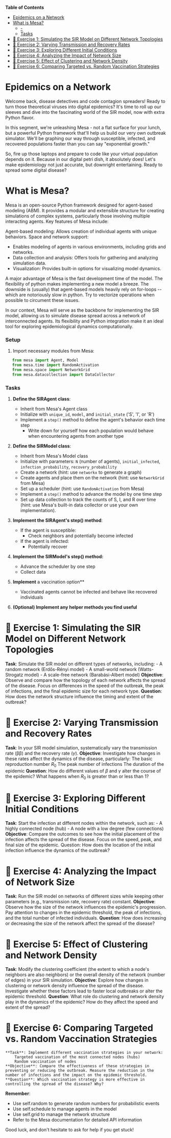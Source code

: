 <!-- markdown-toc start - Don't edit this section. Run M-x markdown-toc-refresh-toc -->
**Table of Contents**

- [Epidemics on a Network](#epidemics-on-a-network)
- [What is Mesa?](#what-is-mesa)
    - [-](#-)
    - [Tasks](#tasks)
- [:memo: Exercise 1: Simulating the SIR Model on Different Network Topologies](#memo-exercise-1-simulating-the-sir-model-on-different-network-topologies)
- [:memo: Exercise 2: Varying Transmission and Recovery Rates](#memo-exercise-2-varying-transmission-and-recovery-rates)
- [:memo: Exercise 3: Exploring Different Initial Conditions](#memo-exercise-3-exploring-different-initial-conditions)
- [:memo: Exercise 4: Analyzing the Impact of Network Size](#memo-exercise-4-analyzing-the-impact-of-network-size)
- [:memo: Exercise 5: Effect of Clustering and Network Density](#memo-exercise-5-effect-of-clustering-and-network-density)
- [:memo: Exercise 6: Comparing Targeted vs. Random Vaccination Strategies](#memo-exercise-6-comparing-targeted-vs-random-vaccination-strategies)

<!-- markdown-toc end -->

# Epidemics on a Network
Welcome   back,  disease   detectives  and   code  contagion
spreaders!  Ready to  turn  those  theoretical viruses  into
digital epidemics? It's time to roll up our sleeves and dive
into the fascinating world of  the SIR model, now with extra
Python flavor.

In this segment, we're unleashing  Mesa - not a flat surface
for your lunch, but a powerful Python framework that'll help
us build our very own  outbreak simulator. We'll be graphing
our  way   through  susceptible,  infected,   and  recovered
populations faster than you can say "exponential growth."

So,  fire up  those laptops  and prepare  to code  like your
virtual  population depends  on it.  Because in  our digital
petri dish, it absolutely  does! Let's make epidemiology not
just accurate,  but downright entertaining. Ready  to spread
some digital disease?

# What is Mesa?
Mesa  is  an  open-source   Python  framework  designed  for
agent-based  modeling  (ABM).  It  provides  a  modular  and
extensible  structure for  creating  simulations of  complex
systems, particularly  those involving  multiple interacting
agents. Key features of Mesa include:

Agent-based modeling: Allows creation of individual agents with unique behaviors.
Space and network support: 
- Enables  modeling  of  agents  in  various  environments,
  including grids and networks.
- Data  collection and analysis: Offers  tools for gathering
  and analyzing simulation data.
- Visualization:  Provides built-in options  for visualizing
  model dynamics.

A major  advantage of Mesa  is the fast development  time of
the model.  The flexibility  of python makes  implementing a
new  model   a  breeze.  The  downside   is  (usually)  that
agent-based models  heavily rely  on for-loops --  which are
notoriously slow in python. Try to vectorize operations when
possible to circument these issues. 

In  our  context,  Mesa  will  serve  as  the  backbone  for
implementing the SIR model,  allowing us to simulate disease
spread  across  a  network  of  interconnected  agents.  Its
flexibility and Python integration make it an ideal tool for
exploring epidemiological dynamics computationally.


### Setup
1. Import necessary modules from Mesa:

```python
   from mesa import Agent, Model
   from mesa.time import RandomActivation
   from mesa.space import NetworkGrid
   from mesa.datacollection import DataCollector
```

### Tasks
1. **Define the SIRAgent class**:
   - Inherit from Mesa's Agent class
   - Initialize with `unique_id`, `model`, and `initial_state` ('S', 'I', or 'R')
   - Implement a `step()` method to define the agent's behavior each time step
       - Write down for yourself how each population would behave when encountering agents from another type

2. **Define the SIRModel class**:
   - Inherit from Mesa's Model class
   - Initialize with parameters: `N` (number of agents), `initial_infected`,
     `infection_probability`, `recovery_probability`
   - Create a network (hint: use `networkx` to generate a graph)
   - Create agents and place them on the network (hint: use `NetworkGrid` from Mesa)
   - Set up a scheduler (hint: use `RandomActivation` from Mesa)
   - Implement a `step()` method to advance the model by one time step
   - Set up data collection to track the counts of S, I, and R over time (hint: use Mesa's built-in data collector or use your own implementation).

3. **Implement the SIRAgent's step() method**:
   - If the agent is susceptible:
     - Check neighbors and potentially become infected
   - If the agent is infected:
     - Potentially recover

4. **Implement the SIRModel's step() method:**
   - Advance the scheduler by one step
   - Collect data

5. **Implement** a vaccination option**
   - Vaccinated agents cannot be infected and behave like recovered individuals

6. **(Optional) Implement any helper methods you find useful**

# :memo: Exercise 1: Simulating the SIR Model on Different Network Topologies
  **Task**: Simulate the SIR model on different types of networks, including:
      - A random network (Erdős-Rényi model)
      - A small-world network (Watts-Strogatz model)
      - A scale-free network (Barabási-Albert model)
  **Objective**: Observe and compare how the topology of each network affects the spread of the disease. Focus on differences in the speed of the outbreak, the peak of infections, and the final epidemic size for each network type.
  **Question**: How does the network structure influence the timing and extent of the outbreak?

# :memo: Exercise 2: Varying Transmission and Recovery Rates
  **Task**: In your SIR model simulation, systematically vary the transmission rate (ββ) and the recovery rate ($\gamma$).
  **Objective**: Investigate how changes in these rates affect the dynamics of the disease, particularly:
      The basic reproduction number $R_0$​
      The peak number of infections
      The duration of the epidemic
  **Question**: How do different values of $\beta$ and $\gamma$ alter the course of the epidemic? What happens when $R_0$​ is greater than or less than 1?

# :memo: Exercise 3: Exploring Different Initial Conditions
  **Task**: Start the infection at different nodes within the network, such as:
      - A highly connected node (hub)
      - A node with a low degree (few connections)
  **Objective**: Compare the outcomes to see how the initial placement of the infection affects the spread of the disease. Focus on the speed, peak, and final size of the epidemic.
  Question: How does the location of the initial infection influence the dynamics of the outbreak?

# :memo: Exercise 4: Analyzing the Impact of Network Size
  **Task**: Run the SIR model on networks of different sizes while keeping other parameters (e.g., transmission rate, recovery rate) constant.
  **Objective**: Observe how the size of the network influences the epidemic's progression. Pay attention to changes in the epidemic threshold, the peak of infections, and the total number of infected individuals.
  **Question**: How does increasing or decreasing the size of the network affect the spread of the disease?

# :memo: Exercise 5: Effect of Clustering and Network Density
  **Task**: Modify the clustering coefficient (the extent to which a node's neighbors are also neighbors) or the overall density of the network (number of edges) in your SIR simulation.
  **Objective**: Explore how changes in clustering or network density influence the spread of the disease. Investigate whether these factors lead to faster local outbreaks or alter the epidemic threshold.
  **Question**: What role do clustering and network density play in the dynamics of the epidemic? How do they affect the speed and extent of the spread?

# :memo: Exercise 6: Comparing Targeted vs. Random Vaccination Strategies
    **Task**: Implement different vaccination strategies in your network:
        Targeted vaccination of the most connected nodes (hubs)
        Random vaccination of nodes
    **Objective**: Compare the effectiveness of these strategies in preventing or reducing the outbreak. Measure the reduction in the number of infections and the impact on the epidemic threshold.
    **Question**: Which vaccination strategy is more effective in controlling the spread of the disease? Why?
**Remember**:
- Use self.random to generate random numbers for probabilistic events
- Use self.schedule to manage agents in the model
- Use self.grid to manage the network structure
- Refer to the Mesa documentation for detailed API information

Good luck, and don't hesitate to ask for help if you get stuck!
